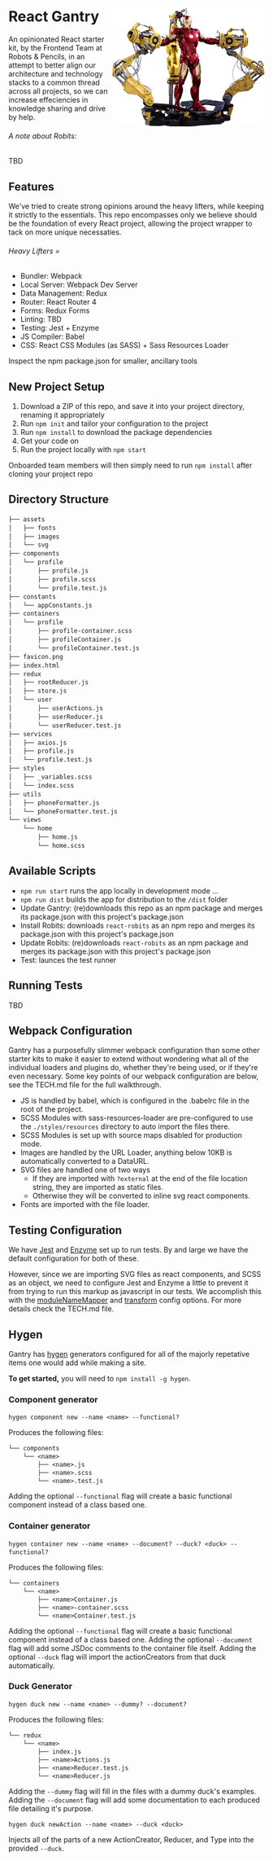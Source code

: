 <h1>
  React Gantry <img align="right" width="300" src="gantry.png"> 
</h1>
An opinionated React starter kit, by the Frontend Team at Robots & Pencils, in an attempt to better align our architecture and technology stacks to a common thread across all projects, so we can increase effeciencies in knowledge sharing and drive by help.

###### A note about Robits:
TBD

## Features

We've tried to create strong opinions around the heavy lifters, while keeping it strictly to the essentials. This repo encompasses only we believe should be the foundation of every React project, allowing the project wrapper to tack on more unique necessaties.

###### Heavy Lifters =
* Bundler: Webpack
* Local Server: Webpack Dev Server
* Data Management: Redux
* Router: React Router 4
* Forms: Redux Forms
* Linting: TBD
* Testing: Jest + Enzyme
* JS Compiler: Babel
* CSS: React CSS Modules (as SASS) + Sass Resources Loader

Inspect the npm package.json for smaller, ancillary tools

## New Project Setup 

1. Download a ZIP of this repo, and save it into your project directory, renaming it appropriately
2. Run `npm init` and tailor your configuration to the project
3. Run `npm install` to download the package dependencies
4. Get your code on
4. Run the project locally with `npm start`

Onboarded team members will then simply need to run `npm install` after cloning your project repo

## Directory Structure

```bash
├── assets
│   ├── fonts
│   ├── images
│   └── svg
├── components
│   └── profile
│       ├── profile.js
│       ├── profile.scss
│       └── profile.test.js
├── constants
│   └── appConstants.js
├── containers
│   └── profile
│       ├── profile-container.scss
│       ├── profileContainer.js
│       └── profileContainer.test.js
├── favicon.png
├── index.html
├── redux
│   ├── rootReducer.js
│   ├── store.js
│   └── user
│       ├── userActions.js
│       ├── userReducer.js
│       └── userReducer.test.js
├── services
│   ├── axios.js
│   ├── profile.js
│   └── profile.test.js
├── styles
│   ├── _variables.scss
│   └── index.scss
├── utils
│   ├── phoneFormatter.js
│   └── phoneFormatter.test.js
└── views
    └── home
        ├── home.js
        └── home.scss
```

## Available Scripts

* `npm run start` runs the app locally in development mode ...
* `npm run dist` builds the app for distribution to the `/dist` folder
* Update Gantry: (re)downloads this repo as an npm package and merges its package.json with this project's package.json
* Install Robits: downloads `react-robits` as an npm repo and merges its package.json with this project's package.json
* Update Robits: (re)downloads `react-robits` as an npm package and merges its package.json with this project's package.json
* Test: launces the test runner

## Running Tests

TBD

## Webpack Configuration

Gantry has a purposefully slimmer webpack configuration than some other starter kits to make it easier to extend without wondering what all of the individual loaders and plugins do, whether they're being used, or if they're even necessary. Some key points of our webpack configuration are below, see the TECH.md file for the full walkthrough.

* JS is handled by babel, which is configured in the .babelrc file in the root of the project.
* SCSS Modules with sass-resources-loader are pre-configured to use the `./styles/resources` directory to auto import the files there.
* SCSS Modules is set up with source maps disabled for production mode.
* Images are handled by the URL Loader, anything below 10KB is automatically converted to a DataURL.
* SVG files are handled one of two ways
  * If they are imported with `?external` at the end of the file location string, they are imported as static files.
  * Otherwise they will be converted to inline svg react components.
* Fonts are imported with the file loader.

## Testing Configuration

We have [Jest](https://facebook.github.io/jest/) and [Enzyme](http://airbnb.io/enzyme/) set up to run tests. By and large we have the default configuration for both of these.

However, since we are importing SVG files as react components, and SCSS as an object, we need to configure Jest and Enzyme a little to prevent it from trying to run this markup as javascript in our tests. We accomplish this with the [moduleNameMapper](https://facebook.github.io/jest/docs/en/configuration.html#modulenamemapper-object-string-string) and [transform](https://facebook.github.io/jest/docs/en/configuration.html#transform-object-string-string) config options. For more details check the TECH.md file.

## Hygen
Gantry has [hygen](http://www.hygen.io/quick-start) generators configured for all of the majorly repetative items one would add while making a site.

__To get started,__ you will need to `npm install -g hygen`.

### Component generator
```
hygen component new --name <name> --functional?
```
Produces the following files:
```
└── components
    └── <name>
        ├── <name>.js
        ├── <name>.scss
        └── <name>.test.js
```
Adding the optional `--functional` flag will create a basic functional component instead of a class based one.

### Container generator
```
hygen container new --name <name> --document? --duck? <duck> --functional?
```
Produces the following files:
```
└── containers
    └── <name>
        ├── <name>Container.js
        ├── <name>-container.scss
        └── <name>Container.test.js
```
Adding the optional `--functional` flag will create a basic functional component instead of a class based one.
Adding the optional `--document` flag will add some JSDoc comments to the container file itself.
Adding the optional `--duck` flag will import the actionCreators from that duck automatically.

### Duck Generator
```
hygen duck new --name <name> --dummy? --document?
```
Produces the following files:
```
└── redux
    └── <name>
        ├── index.js
        ├── <name>Actions.js
        ├── <name>Reducer.test.js
        └── <name>Reducer.js
```
Adding the `--dummy` flag will fill in the files with a dummy duck's examples.
Adding the `--document` flag will add some documentation to each produced file detailing it's purpose.

```
hygen duck newAction --name <name> --duck <duck>
```
Injects all of the parts of a new ActionCreator, Reducer, and Type into the provided `--duck`.

